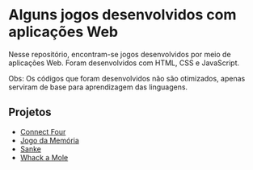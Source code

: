 # Alguns jogos desenvolvidos com aplicações Web

Nesse repositório, encontram-se jogos desenvolvidos por meio de aplicações Web.
Foram desenvolvidos com HTML, CSS e JavaScript.

Obs: Os códigos que foram desenvolvidos não são otimizados, apenas serviram
de base para aprendizagem das linguagens.

## Projetos

  * [Connect Four](https://github.com/willianayres/developer/tree/main/web/games/connect-four-game)
  * [Jogo da Memória](https://github.com/willianayres/developer/tree/main/web/games/memory-game)
  * [Sanke](https://github.com/willianayres/developer/tree/main/web/games/snake)
  * [Whack a Mole](https://github.com/willianayres/developer/tree/main/web/games/whack-game)

